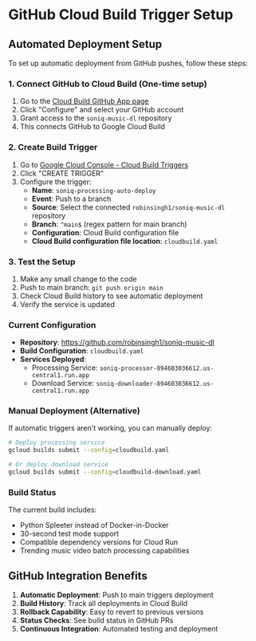 # GitHub Cloud Build Trigger Setup

## Automated Deployment Setup

To set up automatic deployment from GitHub pushes, follow these steps:

### 1. Connect GitHub to Cloud Build (One-time setup)

1. Go to the [Cloud Build GitHub App page](https://github.com/apps/google-cloud-build)
2. Click "Configure" and select your GitHub account
3. Grant access to the `soniq-music-dl` repository
4. This connects GitHub to Google Cloud Build

### 2. Create Build Trigger

1. Go to [Google Cloud Console - Cloud Build Triggers](https://console.cloud.google.com/cloud-build/triggers)
2. Click "CREATE TRIGGER"
3. Configure the trigger:
   - **Name**: `soniq-processing-auto-deploy`
   - **Event**: Push to a branch
   - **Source**: Select the connected `robinsingh1/soniq-music-dl` repository
   - **Branch**: `^main$` (regex pattern for main branch)
   - **Configuration**: Cloud Build configuration file
   - **Cloud Build configuration file location**: `cloudbuild.yaml`
   
### 3. Test the Setup

1. Make any small change to the code
2. Push to main branch: `git push origin main`
3. Check Cloud Build history to see automatic deployment
4. Verify the service is updated

### Current Configuration

- **Repository**: https://github.com/robinsingh1/soniq-music-dl
- **Build Configuration**: `cloudbuild.yaml`
- **Services Deployed**: 
  - Processing Service: `soniq-processor-894603036612.us-central1.run.app`
  - Download Service: `soniq-downloader-894603036612.us-central1.run.app`

### Manual Deployment (Alternative)

If automatic triggers aren't working, you can manually deploy:

```bash
# Deploy processing service
gcloud builds submit --config=cloudbuild.yaml

# Or deploy download service  
gcloud builds submit --config=cloudbuild-download.yaml
```

### Build Status

The current build includes:
- Python Spleeter instead of Docker-in-Docker
- 30-second test mode support
- Compatible dependency versions for Cloud Run
- Trending music video batch processing capabilities

## GitHub Integration Benefits

1. **Automatic Deployment**: Push to main triggers deployment
2. **Build History**: Track all deployments in Cloud Build
3. **Rollback Capability**: Easy to revert to previous versions
4. **Status Checks**: See build status in GitHub PRs
5. **Continuous Integration**: Automated testing and deployment